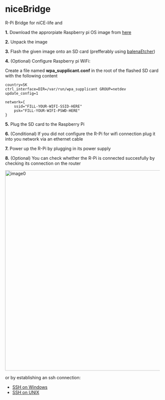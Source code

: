 # niceBridge
R-Pi Bridge for niCE-life and 

**1.** Download the approrpiate Raspberry pi OS image from [here](https://drive.google.com/drive/folders/1eWdnLL01POr_hEptyvLRVUqQ3yRnhMRT?usp=sharing)

**2.** Unpack the image

**3.** Flash the given image onto an SD card (prefferably using [balenaEtcher](https://www.balena.io/etcher/))

**4.** (Optional) Configure Raspberry pi WiFi:

Create a file named **wpa_supplicant.conf** in the root of the flashed SD card with the following content

```
country=SK
ctrl_interface=DIR=/var/run/wpa_supplicant GROUP=netdev
update_config=1

network={
    ssid="FILL-YOUR-WIFI-SSID-HERE"
    psk="FILL-YOUR-WIFI-PSWD-HERE"
}
```

**5.** Plug the SD card to the Raspberry Pi

**6.** (Conditional) If you did not configure the R-Pi for wifi connection plug it into you network via an ethernet cable

**7.** Power up the R-Pi by plugging in its power supply

**8.** (Optional) You can check whether the R-Pi is connected succesfully by checking its connection on the router 

<img src="https://i.ibb.co/RNVTdGm/router.png" alt="image0" width="650"/>

or by establishing an ssh connection:

* [SSH on Windows](https://www.raspberrypi.org/documentation/remote-access/ssh/windows10.md)
* [SSH on UNIX](https://www.raspberrypi.org/documentation/remote-access/ssh/unix.md)
